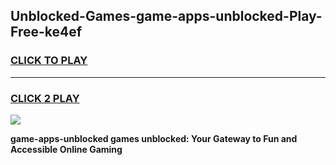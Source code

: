
## Unblocked-Games-game-apps-unblocked-Play-Free-ke4ef
<h3>
<a href="https://premium76.site?title=game-apps-unblocked&ref=23A">CLICK TO PLAY</a></h3>
<hr>

<h3>
<a href="https://premium76.site?title=game-apps-unblocked&ref=23A">CLICK 2 PLAY</a>
  
</h3>

<a href="https://premium76.site?title=game-apps-unblocked&ref=23A"><img src="https://clearcache.store/games.png"></a>


**game-apps-unblocked games unblocked: Your Gateway to Fun and Accessible Online Gaming**
